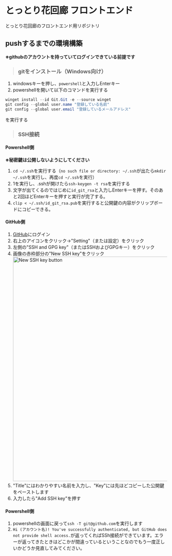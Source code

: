 # とっとり花回廊 フロントエンド
とっとり花回廊のフロントエンド用リポジトリ

## pushするまでの環境構築
**※githubのアカウントを持っていてログインできている前提です**
> ### gitをインストール（Windows向け）
1.  windowsキーを押し、`powershell`と入力しEnterキー
2.  powershellを開いて以下のコマンドを実行する  
```powershell
winget install --id Git.Git -e --source winget 
git config --global user.name "登録している名前"
git config --global user.email "登録しているメールアドレス"
```
を実行する

> ### SSH接続
#### Powershell側
**※秘密鍵は公開しないようにしてください**
1.  `cd ~/.ssh`を実行する（`no such file or directory: ~/.ssh`が出たら`mkdir ~/.ssh`を実行し、再度`cd ~/.ssh`を実行）
2.  1を実行し、.sshが開けたら`ssh-keygen -t rsa`を実行する
3.  文字が出てくるのではじめに`id_git_rsa`と入力しEnterキーを押す。そのあと2回ほどEnterキーを押すと実行が完了する。
4.  `clip < ~/.ssh/id_git_rsa.pub`を実行すると公開鍵の内容がクリップボードにコピーできる。

#### GitHub側
1.  [GitHub](https://github.com)にログイン
2.  右上のアイコンをクリック→"Setting"（または設定）をクリック
3.  左側の"SSH and GPG key"（またはSSHおよびGPGキー）をクリック
4.  画像の赤枠部分の"New SSH key"をクリック  <img width="700" alt="New SSH key button" src="https://github.com/tsubame-rustica/Frontend/assets/120567038/7ea99dfc-0d5e-4430-8ffc-a3ea25bc7e93">
5. "Title"にはわかりやすい名前を入力し、"Key"には先ほどコピーした公開鍵をペーストします
6.  入力したら"Add SSH key"を押す

#### Powershell側
1.  powershellの画面に戻って`ssh -T git@github.com`を実行します
2.  ```Hi (アカウント名)! You've successfully authenticated, but GitHub does not provide shell access.```が返ってくればSSh接続ができています。エラーが返ってきたときはどこかが間違っているということなのでもう一度正しいかどうか見直してみてください。